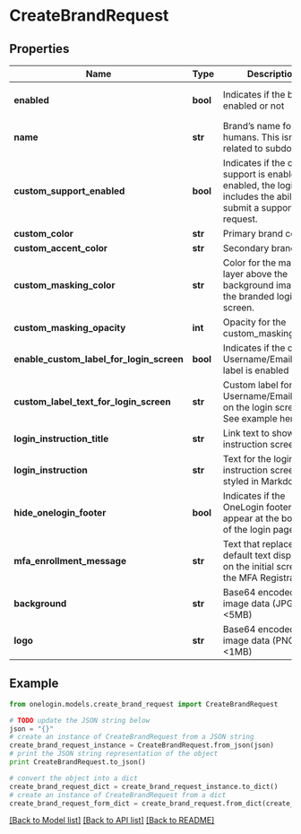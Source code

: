 # CreateBrandRequest


## Properties
Name | Type | Description | Notes
------------ | ------------- | ------------- | -------------
**enabled** | **bool** | Indicates if the brand is enabled or not | [optional] [default to False]
**name** | **str** | Brand’s name for humans. This isn’t related to subdomains. | 
**custom_support_enabled** | **bool** | Indicates if the custom support is enabled. If enabled, the login page includes the ability to submit a support request. | [optional] 
**custom_color** | **str** | Primary brand color | [optional] 
**custom_accent_color** | **str** | Secondary brand color | [optional] 
**custom_masking_color** | **str** | Color for the masking layer above the background image of the branded login screen. | [optional] 
**custom_masking_opacity** | **int** | Opacity for the custom_masking_color. | [optional] 
**enable_custom_label_for_login_screen** | **bool** | Indicates if the custom Username/Email field label is enabled or not | [optional] 
**custom_label_text_for_login_screen** | **str** | Custom label for the Username/Email field on the login screen. See example here. | [optional] 
**login_instruction_title** | **str** | Link text to show login instruction screen. | [optional] 
**login_instruction** | **str** | Text for the login instruction screen, styled in Markdown. | [optional] 
**hide_onelogin_footer** | **bool** | Indicates if the OneLogin footer will appear at the bottom of the login page. | [optional] 
**mfa_enrollment_message** | **str** | Text that replaces the default text displayed on the initial screen of the MFA Registration. | [optional] 
**background** | **str** | Base64 encoded image data (JPG/PNG, &lt;5MB) | [optional] 
**logo** | **str** | Base64 encoded image data (PNG, &lt;1MB) | [optional] 

## Example

```python
from onelogin.models.create_brand_request import CreateBrandRequest

# TODO update the JSON string below
json = "{}"
# create an instance of CreateBrandRequest from a JSON string
create_brand_request_instance = CreateBrandRequest.from_json(json)
# print the JSON string representation of the object
print CreateBrandRequest.to_json()

# convert the object into a dict
create_brand_request_dict = create_brand_request_instance.to_dict()
# create an instance of CreateBrandRequest from a dict
create_brand_request_form_dict = create_brand_request.from_dict(create_brand_request_dict)
```
[[Back to Model list]](../README.md#documentation-for-models) [[Back to API list]](../README.md#documentation-for-api-endpoints) [[Back to README]](../README.md)


